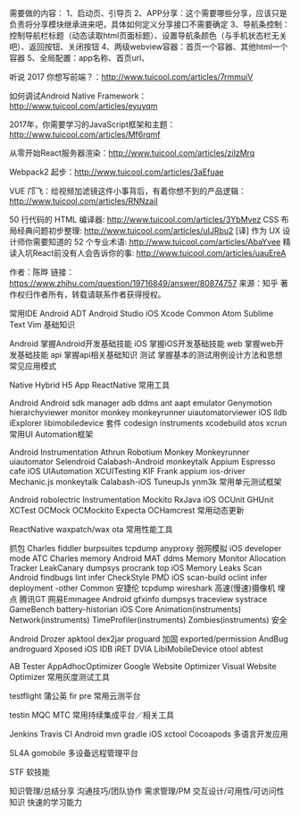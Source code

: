 需要做的内容：
1、启动页、引导页
2、APP分享：这个需要哪些分享，应该只是负责将分享模块继承进来吧，具体如何定义分享接口不需要确定
3、导航条控制：控制导航栏标题（动态读取html页面标题）、设置导航条颜色（与手机状态栏无关吧）、返回按钮、关闭按钮
4、两级webview容器：首页一个容器、其他html一个容器
5、全局配置：app名称、首页url、


听说 2017 你想写前端？：http://www.tuicool.com/articles/7rmmuiV

如何调试Android Native Framework：http://www.tuicool.com/articles/eyuyqm

2017年，你需要学习的JavaScript框架和主题：http://www.tuicool.com/articles/Mf6rqmf

从零开始React服务器渲染：http://www.tuicool.com/articles/ziIzMrq

Webpack2 起步：http://www.tuicool.com/articles/3aEfuae

VUE 邝飞：给视频加滤镜这件小事背后，有着你想不到的产品逻辑：http://www.tuicool.com/articles/RNNzaiI



50 行代码的 HTML 编译器: http://www.tuicool.com/articles/3YbMvez
CSS 布局经典问题初步整理: http://www.tuicool.com/articles/uIJRbu2
[译] 作为 UX 设计师你需要知道的 52 个专业术语: http://www.tuicool.com/articles/AbaYvee
精读入坑React前没有人会告诉你的事: http://www.tuicool.com/articles/uauEreA


作者：陈晔
链接：https://www.zhihu.com/question/19716849/answer/80874757
来源：知乎
著作权归作者所有，转载请联系作者获得授权。

常用IDE
Android
ADT
Android Studio
iOS
Xcode
Common
Atom
Sublime Text
Vim
基础知识

Android
掌握Android开发基础技能
iOS
掌握iOS开发基础技能
web
掌握web开发基础技能
api
掌握api相关基础知识
测试
掌握基本的测试用例设计方法和思想
常见应用模式

Native
Hybrid
H5 App
ReactNative
常用工具

Android
Android sdk manager
adb
ddms
ant
aapt
emulator
Genymotion
hierarchyviewer
monitor
monkey
monkeyrunner
uiautomatorviewer
iOS
lldb
iExplorer
libimobiledevice 套件
codesign
instruments
xcodebuild
atos
xcrun
常用UI Automation框架

Android
Instrumentation
Athrun
Robotium
Monkey
Monkeyrunner
uiautomator
Selendroid
Calabash-Android
monkeytalk
Appium
Espresso
cafe
iOS
UIAutomation
XCUITesting
KIF
Frank
appium
ios-driver
Mechanic.js
monkeytalk
Calabash-iOS
TuneupJs
ynm3k
常用单元测试框架

Android
robolectric
Instrumentation
Mockito
RxJava
iOS
OCUnit
GHUnit
XCTest
OCMock
OCMockito
Expecta
OCHamcrest
常用动态更新

ReactNative
waxpatch/wax
ota
常用性能工具

抓包
Charles
fiddler
burpsuites
tcpdump
anyproxy
弱网模拟
iOS developer mode
ATC
Charles
memory
Android
MAT
ddms
Memory Monitor
Allocation Tracker
LeakCanary
dumpsys
procrank
top
iOS
Memory Leaks
Scan
Android
findbugs
lint
infer
CheckStyle
PMD
iOS
scan-build
oclint
infer
deployment -other
Common
安捷伦
tcpdump
wireshark
高速(慢速)摄像机
埋点
腾讯GT
网易Emmagee
Android
gfxinfo
dumpsys
traceview
systrace
GameBench
battery-historian
iOS
Core Animation(instruments)
Network(instruments)
TimeProfiler(instruments)
Zombies(instruments)
安全

Android
Drozer
apktool
dex2jar
proguard
加固
exported/permission
AndBug
androguard
Xposed
iOS
IDB
iRET
DVIA
LibiMobileDevice
otool
abtest

AB Tester
AppAdhocOptimizer
Google Website Optimizer
Visual Website Optimizer
常用灰度测试工具

testflight
蒲公英
fir
pre
常用云测平台

testin
MQC
MTC
常用持续集成平台／相关工具

Jenkins
Travis CI
Android
mvn
gradle
iOS
xctool
Cocoapods
多语言开发应用

SL4A
gomobile
多设备远程管理平台

STF
软技能

知识管理/总结分享
沟通技巧/团队协作
需求管理/PM
交互设计/可用性/可访问性知识
快速的学习能力